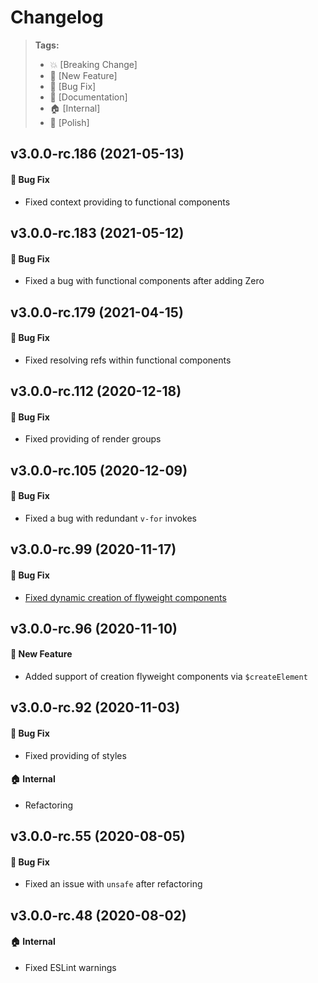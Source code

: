 Changelog
=========

> **Tags:**
> - :boom:       [Breaking Change]
> - :rocket:     [New Feature]
> - :bug:        [Bug Fix]
> - :memo:       [Documentation]
> - :house:      [Internal]
> - :nail_care:  [Polish]

## v3.0.0-rc.186 (2021-05-13)

#### :bug: Bug Fix

* Fixed context providing to functional components

## v3.0.0-rc.183 (2021-05-12)

#### :bug: Bug Fix

* Fixed a bug with functional components after adding Zero

## v3.0.0-rc.179 (2021-04-15)

#### :bug: Bug Fix

* Fixed resolving refs within functional components

## v3.0.0-rc.112 (2020-12-18)

#### :bug: Bug Fix

* Fixed providing of render groups

## v3.0.0-rc.105 (2020-12-09)

#### :bug: Bug Fix

* Fixed a bug with redundant `v-for` invokes

## v3.0.0-rc.99 (2020-11-17)

#### :bug: Bug Fix

* [Fixed dynamic creation of flyweight components](https://github.com/V4Fire/Client/issues/434)

## v3.0.0-rc.96 (2020-11-10)

#### :rocket: New Feature

* Added support of creation flyweight components via `$createElement`

## v3.0.0-rc.92 (2020-11-03)

#### :bug: Bug Fix

* Fixed providing of styles

#### :house: Internal

* Refactoring

## v3.0.0-rc.55 (2020-08-05)

#### :bug: Bug Fix

* Fixed an issue with `unsafe` after refactoring

## v3.0.0-rc.48 (2020-08-02)

#### :house: Internal

* Fixed ESLint warnings

